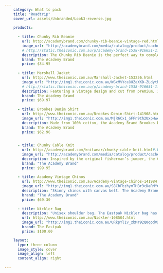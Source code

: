 ```yaml
---
    category: What to pack
    title: "Roadtrip"
    cover_url: assets/Unbranded/Look3-reverse.jpg
    
    products:
    
      - title: Chunky Rib Beanie
        url: http://academybrand.com/chunky-rib-beanie-vintage-red.html#.U9sm8fG1ZDt
        image_url: "http://academybrand.com/media/catalog/product/cache/1/image/800x1200/9df78eab33525d08d6e5fb8d27136e95/t/a/tab_aw14_14w003_chunkyribbeanie_vintagered_lr3cwebop.jpg"
        # http://static.theiconic.com.au/p/academy-brand-1538-916651-1.jpg
        description: The Chunky Rib Beanie is the perfect way to complete your outfit. Made from soft, comfortable materials and featuring rib detailing, this beanie is sure to keep you warm this winter. 
        brand: The Academy Brand
        price: $34.95
      
      - title: Marshall Jacket
        url: http://www.theiconic.com.au/Marshall-Jacket-153256.html
        image_url: "http://img1.theiconic.com.au/WGxMVYce8UZaXKD-ZLdyth7cXKk=/trim/fit-in/490x627/filters:quality(95):fill(ffffff)/http%3A%2F%2Fstatic.theiconic.com.au%2Fp%2Facademy-brand-5361-652351-4.jpg"
        # http://static.theiconic.com.au/p/academy-brand-1538-916651-1.jpg
        description: Featuring a vintage design and cut from premium, 100% cotton, the Academy Brand Marshall Jacket boasts an insulated fit that will keep you warm and looking cool.
        brand: The Academy Brand
        price: $69.97
        
      - title: Brookes Denim Shirt
        url: http://www.theiconic.com.au/Brookes-Denim-Shirt-141968.html
        image_url: "http://img1.theiconic.com.au/MjR6Cx1_GFFn9Ch2UxpHwe7VrTo=/trim/fit-in/490x627/filters:quality(95):fill(ffffff)/http%3A%2F%2Fstatic.theiconic.com.au%2Fp%2Facademy-brand-0507-869141-1.jpg"
        description: Made from 100% cotton, the Academy Brand Brookes Denim Shirt has a versatile design with a button-down collar and single chest pocket. 
        brand: The Academy Brand
        price: $62.96
      

      - title: Chunky Cable Knit
        url: http://academybrand.com/knitwear/chunky-cable-knit.html#.U9sm8_G1ZDt
        image_url: "http://academybrand.com/media/catalog/product/cache/1/image/800x1200/9df78eab33525d08d6e5fb8d27136e95/t/a/tab_14w401_chunkycableknit_stone_lr3cwebop_1.jpg"
        description: Inspired by the original fisherman’s jumper, the Chunky Cable Knit is a must-have winter staple. Crafted from warm and comfortable cotton with a stylish cable detailing and available in three versatile colours, this knit is perfect for any occasion.
        brand: "The Academy Brand"
        price: $99.95
      
      - title: Academy Vintage Chinos
        url: http://www.theiconic.com.au/Academy-Vintage-Chinos-141984.html
        image_url: "http://img1.theiconic.com.au/S8CbFbzhymTHBr3cDaRMYG12Dzg=/trim/fit-in/490x627/filters:quality(95):fill(ffffff)/http%3A%2F%2Fstatic.theiconic.com.au%2Fp%2Facademy-brand-7343-489141-1.jpg"
        description: "​Skinny chinos with canvas belt. The Academy Brand Academy Vintage Chinos have a narrow waistband, belt loops, and a buttoned zip fly front. The pants have a classic five pocket design and come with a canvas belt which has contrast leather-look trims. The Academy Brand Academy Vintage Chinos are made from 100% cotton and have a skinny leg fit."
        brand: "The Academy Brand"
        price: $69.30
        
      - title: Nickler Bag
        description: "Unisex shoulder bag. The Eastpak Nickler bag has dual leather reinforced carry handles, a detachable, adjustable padded shoulder strap and two pockets with flap and velcro closure on the front. The bag features zip closure to the main compartment, a padded laptop sleeve and durable lining. "
        url: http://www.theiconic.com.au/Nickler-108504.html
        image_url: "http://img1.theiconic.com.au/URkpYl1v_zbMr92Q0qodVXaPlnI=/trim/fit-in/490x627/filters:quality(95):fill(ffffff)/http%3A%2F%2Fstatic.theiconic.com.au%2Fp%2Feastpak-0375-405801-1.jpg"
        brand: The Eastpak
        price: $100.00

    layout:
      type: three-column
      image_style: cover
      image_align: left
      content_align: right
      
---
```

